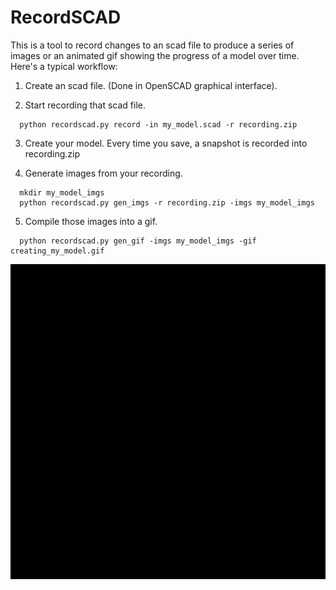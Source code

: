 # RecordSCAD

This is a tool to record changes to an scad file to produce a series of
images or an animated gif showing the progress of a model over time.
Here's a typical workflow:

1) Create an scad file. (Done in OpenSCAD graphical interface).

2) Start recording that scad file.

~~~
  python recordscad.py record -in my_model.scad -r recording.zip
~~~

3) Create your model. Every time you save, a snapshot is recorded into
   recording.zip

4) Generate images from your recording.

~~~
  mkdir my_model_imgs
  python recordscad.py gen_imgs -r recording.zip -imgs my_model_imgs
~~~

5) Compile those images into a gif.

~~~
  python recordscad.py gen_gif -imgs my_model_imgs -gif creating_my_model.gif
~~~

![Example](example.gif)
